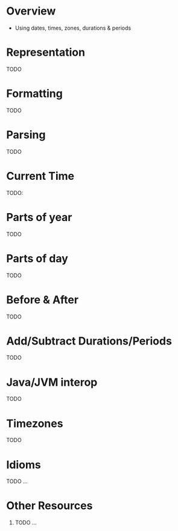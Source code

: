 # Overview
- Using dates, times, zones, durations & periods


# Representation
TODO


# Formatting
TODO


# Parsing
TODO


# Current Time
TODO:


# Parts of year
TODO


# Parts of day
TODO


# Before & After
TODO


# Add/Subtract Durations/Periods
TODO


# Java/JVM interop
TODO


# Timezones
TODO


# Idioms
TODO ...



# Other Resources
1. TODO ...

